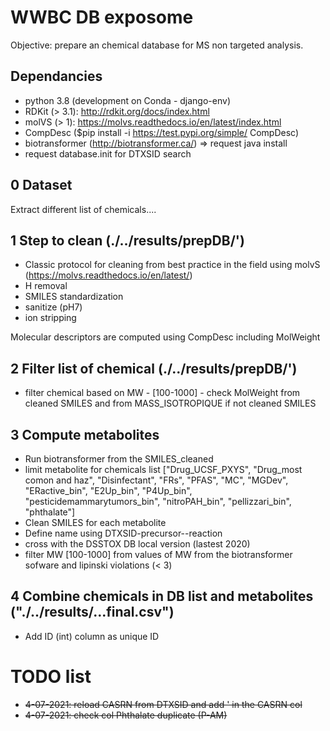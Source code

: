 # WWBC DB exposome
Objective: prepare an chemical database for MS non targeted analysis. 


## Dependancies
- python 3.8 (development on Conda - django-env)
- RDKit (> 3.1): http://rdkit.org/docs/index.html
- molVS (> 1): https://molvs.readthedocs.io/en/latest/index.html
- CompDesc ($pip install -i https://test.pypi.org/simple/ CompDesc)
- biotransformer (http://biotransformer.ca/) => request java install
- request database.init for DTXSID search

## 0 Dataset
Extract different list of chemicals....

## 1 Step to clean (./../results/prepDB/')

- Classic protocol for cleaning from best practice in the field using molvS (https://molvs.readthedocs.io/en/latest/)
- H removal
- SMILES standardization
- sanitize (pH7) 
- ion stripping

Molecular descriptors are computed using CompDesc including MolWeight


## 2 Filter list of chemical (./../results/prepDB/')
- filter chemical based on MW - [100-1000] - check MolWeight from cleaned SMILES and from MASS_ISOTROPIQUE if not cleaned SMILES

## 3 Compute metabolites
- Run biotransformer from the SMILES_cleaned
- limit metabolite for chemicals list  ["Drug_UCSF_PXYS", "Drug_most comon and haz", "Disinfectant", "FRs", "PFAS", "MC", "MGDev", "ERactive_bin", "E2Up_bin", "P4Up_bin", "pesticidemammarytumors_bin", "nitroPAH_bin", "pellizzari_bin", "phthalate"]
- Clean SMILES for each metabolite
- Define name using DTXSID-precursor--reaction
- cross with the DSSTOX DB local version (lastest 2020)
- filter MW [100-1000] from values of MW from the biotransformer sofware and lipinski violations (< 3)

## 4 Combine chemicals in DB list and metabolites ("./../results/...final.csv")
- Add ID (int) column as unique ID 

# TODO list
- ~~4-07-2021: reload CASRN from DTXSID and add ' in the CASRN col~~
- ~~4-07-2021: check col Phthalate duplicate (P-AM)~~
